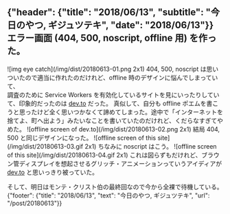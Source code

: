 {"header": {"title": "2018/06/13", "subtitle": "今日のやつ, ギジュツテキ", "date": "2018/06/13"}}
エラー画面 (404, 500, noscript, offline 用) を作った。
---
![img eye catch](/img/dist/20180613-01.png 2x1)
404, 500, noscript は思いついたので適当に作れたのだけれど、offline 時のデザインに悩んでしまっていて、  
調査のために Service Workers を有効化しているサイトを見にいったりしていて、印象的だったのは [dev.to](https://dev.to) だった。
真似して、自分も offline ポエムを書こうと思ったけど全く思いつかなくて諦めてしまった。途中で「インターネットを捨てよ、町へ出よう」みたいなことを書いていたのだけれど、くだらなすぎてやめた。
![offline screen of dev.to](/img/dist/20180613-02.png 2x1)
結局 404, 500 と同じデザインになった。
![offline screen of this site](/img/dist/20180613-03.gif 2x1)
ちなみに noscript はこう。
![offline screen of this site](/img/dist/20180613-04.gif 2x1)
これは図らずもだけれど、ブラウン管ディスプレイを想起させるグリッチ・アニメーションっていうアイディアが [dev.to](https://dev.to) と思いっきり被っていた。

そして、明日はモンテ・クリスト伯の最終回なので今から全裸で待機している。
{"footer": {"title": "2018/06/13", "text": "今日のやつ, ギジュツテキ", "url": "/post/20180613"}}